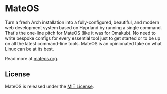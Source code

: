 # MateOS

Turn a fresh Arch installation into a fully-configured, beautiful, and modern web development system based on Hyprland by running a single command. That's the one-line pitch for MateOS (like it was for Omakub). No need to write bespoke configs for every essential tool just to get started or to be up on all the latest command-line tools. MateOS is an opinionated take on what Linux can be at its best.

Read more at [mateos.org](https://mateos.org).

## License

MateOS is released under the [MIT License](https://opensource.org/licenses/MIT).

